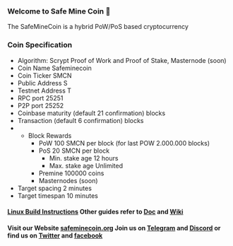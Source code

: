 ### Welcome to Safe Mine Coin 👋

<!--
**safeminecoin/safeminecoin** is a ✨ _special_ ✨ repository because its `README.md` (this file) appears on your GitHub profile.

Here are some ideas to get you started:

- 🔭 I’m currently working on ...
- 🌱 I’m currently learning ...
- 👯 I’m looking to collaborate on ...
- 🤔 I’m looking for help with ...
- 💬 Ask me about ...
- 📫 How to reach me: ...
- 😄 Pronouns: ...
- ⚡ Fun fact: ...
-->
The SafeMineCoin is a hybrid PoW/PoS based cryptocurrency

### Coin Specification
* Algorithm: Scrypt Proof of Work and Proof of Stake, Masternode (soon)
* Coin Name    Safeminecoin
* Coin Ticker  SMCN
* Public Address  S
* Testnet Address T
* RPC port	25251
* P2P port	25252
* Coinbase maturity (default 21 confirmation) blocks
* Transaction (default 6 confirmation) blocks
* * Block Rewards
	* PoW   100 SMCN per block (for last POW 2.000.000 blocks)
	* PoS   20 SMCN per block
	  *  Min. stake age   12 hours
	  *  Max. stake age   Unlimited
	* Premine  100000 coins
	* Masternodes (soon)
* Target spacing    2 minutes
* Target timespan   10 minutes
 
#### [Linux Build Instructions](https://github.com/safeminecoin/safeminecoin/wiki/How-To#build-safeminecoin) Other guides refer to [Doc](https://github.com/safeminecoin/safeminecoin/tree/master/doc) and [Wiki](https://github.com/safeminecoin/safeminecoin/wiki) 

#### Visit our Website [safeminecoin.org](http://safeminecoin.org/) Join us on [Telegram](https://t.me/safeminecoin) and [Discord](https://discord.gg/zmGr38eJYE) or find us on [Twitter](https://twitter.com/safeminecoin) and [facebook](https://www.facebook.com/profile.php?id=100076115306177)

